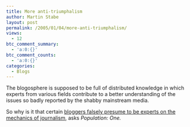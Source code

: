 ```yaml
---
title: More anti-triumphalism
author: Martin Stabe
layout: post
permalink: /2005/01/04/more-anti-triumphalism/
views:
  - 12
btc_comment_summary:
  - 'a:0:{}'
btc_comment_counts:
  - 'a:0:{}'
categories:
  - Blogs
---
```

The blogosphere is supposed to be full of distributed knowledge in which experts from various fields contribute to a better understanding of the issues so badly reported by the shabby mainstream media.

So why is it that certain [bloggers falsely presume to be experts on the mechanics of journalism][1], asks *Population: One.*

 [1]: http://popone.innocence.com/archives/2004/12/29/acts_of_criminal_intent.php